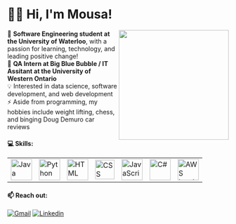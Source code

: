 # 🙋‍♂️ Hi, I'm Mousa!

<img align="right" src="https://media2.giphy.com/media/xVRRDVP6lqtNQJrzN7/giphy.gif" height="250"> 🏫 **Software Engineering student at the University of Waterloo**, with a passion for learning, technology, and leading positive change! 
<br />
🏢 **QA Intern at Big Blue Bubble / IT Assitant at the University of Western Ontario**
<br />
💡 Interested in data science, software development, and web development
<br />
⚡ Aside from programming, my hobbies include weight lifting, chess, and binging Doug Demuro car reviews

#### 💻 Skills:
<table>
  <tr>
    <td><img title="Java" alt="Java" src="https://img.icons8.com/all/500/java-coffee-cup-logo.png" width="48"></td>
    <td><img title="Python" alt="Python" src="https://upload.wikimedia.org/wikipedia/commons/thumb/d/d3/Python_icon_%28black_and_white%29.svg/1200px-Python_icon_%28black_and_white%29.svg.png" width="48"></td>
    <td><img title="HTML" alt="HTML" src="https://www.w3.org/html/logo/downloads/HTML5_1Color_Black.png" width="48"></td>
    <td><img title="CSS" alt="CSS" src="https://user-images.githubusercontent.com/66835262/88987203-3477f380-d2a3-11ea-9e51-6b7f1c00bdb8.png" width="44"></td>
    <td><img title="JavaScript" alt="JavaScript" src="https://img.icons8.com/all/500/javascript-logo.png" width="48"></td>
    <td><img title="C#" alt="C#" src="https://img.icons8.com/all/500/c-sharp-logo.png" width="48"></td>
    <td><img title="AWS Lambda" alt="AWS Lambda" src="https://i.imgur.com/OJPCtm8.jpg" width="48"></td>
  </tr>
</table>

#### 📫 Reach out:
[![Gmail](https://img.shields.io/badge/-MousaZourob@gmail.com-c14438?logo=Gmail&logoColor=white)](mailto:MousaZourob@gmail.com)
[![Linkedin](https://img.shields.io/badge/-Mousa_Zouorb-blue?logo=Linkedin&logoColor=white)](https://www.linkedin.com/in/mousazourob/) 
